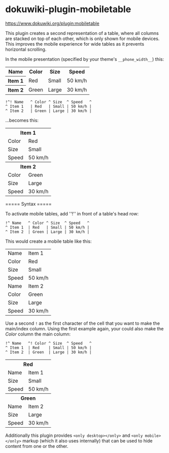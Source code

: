 # dokuwiki-plugin-mobiletable

https://www.dokuwiki.org/plugin:mobiletable

This plugin creates a second representation of a table, where all columns are stacked on top of each other, which is only shown for mobile devices.
This improves the mobile experience for wide tables as it prevents horizontal scrolling.

In the mobile presentation (specified by your theme's `__phone_width__`) this:

<table>
    <tr>
        <th> Name </th><th> Color </th><th> Size </th><th> Speed </th>
    </tr>
    <tr>
        <th> Item 1 </th><td> Red </td><td> Small </td><td> 50 km/h </td>
    </tr>
    <tr>
        <th> Item 2 </th><td> Green </td><td> Large </td><td> 30 km/h </td>
    </tr>
</table>

```
!^! Name   ^ Color ^ Size  ^ Speed   ^
^ Item 1   | Red   | Small | 50 km/h |
^ Item 2   | Green | Large | 30 km/h |
```

...becomes this:

<table>
    <tr>
        <th colspan="2"> Item 1 </th>
    </tr>
    <tr>
        <td> Color </td><td> Red </td>
    </tr>
    <tr>
        <td> Size </td><td> Small </td>
    </tr>
    <tr>
        <td> Speed </td><td> 50 km/h </td>
    </tr>
    <tr>
        <th colspan="2"> Item 2 </th>
    </tr>
    <tr>
        <td> Color </td><td> Green </td>
    </tr>
    <tr>
        <td> Size </td><td> Large </td>
    </tr>
    <tr>
        <td> Speed </td><td> 30 km/h </td>
    </tr>
</table>

===== Syntax =====

To activate mobile tables, add ''!'' in front of a table's head row:

```
!^ Name   ^ Color ^ Size  ^ Speed   ^
^ Item 1  | Red   | Small | 50 km/h |
^ Item 2  | Green | Large | 30 km/h |
```

This would create a mobile table like this:

<table>
    <tr>
        <td> Name </td><td> Item 1 </td>
    </tr>
    <tr>
        <td> Color </td><td> Red </td>
    </tr>
    <tr>
        <td> Size </td><td> Small </td>
    </tr>
    <tr>
        <td> Speed </td><td> 50 km/h </td>
    </tr>
    <tr>
        <td> Name </td><td> Item 2 </td>
    </tr>
    <tr>
        <td> Color </td><td> Green </td>
    </tr>
    <tr>
        <td> Size </td><td> Large </td>
    </tr>
    <tr>
        <td> Speed </td><td> 30 km/h </td>
    </tr>
</table>

Use a second `!` as the first character of the cell that you want to make the main/index column.
Using the first example again, your could also make the _Color_ column the main column:

```
!^ Name   ^! Color ^ Size  ^ Speed   ^
^ Item 1  | Red    | Small | 50 km/h |
^ Item 2  | Green  | Large | 30 km/h |
```

<table>
    <tr>
        <th colspan="2"> Red </th>
    </tr>
    <tr>
        <td> Name </td><td> Item 1 </td>
    </tr>
    <tr>
        <td> Size </td><td> Small </td>
    </tr>
    <tr>
        <td> Speed </td><td> 50 km/h </td>
    </tr>
    <tr>
        <th colspan="2"> Green </th>
    </tr>
    <tr>
        <td> Name </td><td> Item 2 </td>
    </tr>
    <tr>
        <td> Size </td><td> Large </td>
    </tr>
    <tr>
        <td> Speed </td><td> 30 km/h </td>
    </tr>
</table>


Additionally this plugin provides `<only desktop></only>` and `<only mobile></only>` markup (which it also uses internally) that can be used to hide content from one or the other.
